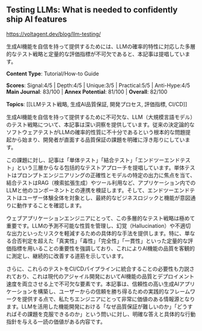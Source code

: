 ## Testing LLMs: What is needed to confidently ship AI features

https://voltagent.dev/blog/llm-testing/

生成AI機能を自信を持って提供するためには、LLMの確率的特性に対応した多層的なテスト戦略と定量的な評価指標が不可欠であると、本記事は提唱しています。

**Content Type**: Tutorial/How-to Guide

**Scores**: Signal:4/5 | Depth:4/5 | Unique:3/5 | Practical:5/5 | Anti-Hype:4/5
**Main Journal**: 83/100 | **Annex Potential**: 81/100 | **Overall**: 82/100

**Topics**: [[LLMテスト戦略, 生成AI品質保証, 開発プロセス, 評価指標, CI/CD]]

生成AI機能を自信を持って提供するために不可欠な、LLM（大規模言語モデル）のテスト戦略について、本記事は深い洞察を提供しています。従来の決定論的なソフトウェアテストがLLMの確率的性質に不十分であるという根本的な問題提起から始まり、開発者が直面する品質保証の課題を明確に浮き彫りにしています。

この課題に対し、記事は「単体テスト」「結合テスト」「エンドツーエンドテスト」という三層からなる包括的なテストアプローチを提唱しています。単体テストはプロンプトエンジニアリングの正確性とモデルの特定の出力に焦点を当て、結合テストはRAG（検索拡張生成）やツール利用など、アプリケーション内でのLLMと他のコンポーネントとの連携を検証します。そして、エンドツーエンドテストはユーザー体験全体を対象とし、最終的なビジネスロジックと機能が意図通りに動作することを確認します。

ウェブアプリケーションエンジニアにとって、この多層的なテスト戦略は極めて重要です。LLMの予測不可能な性質を管理し、幻覚（Hallucination）や不適切な出力といったリスクを軽減するための具体的な手法を提供します。特に、単なる合否判定を超えた「真実性」「毒性」「完全性」「一貫性」といった定量的な評価指標を用いることの重要性を強調しており、これによりAI機能の品質を客観的に測定し、継続的に改善する道筋を示しています。

さらに、これらのテストをCI/CDパイプラインに統合することの必要性も力説されており、これは現代のアジャイル開発においてAI機能の品質とデプロイメント速度を両立させる上で不可欠な要素です。本記事は、信頼性の高い生成AIアプリケーションを構築し、ユーザーからの信頼を勝ち得るための実践的なフレームワークを提供する点で、私たちエンジニアにとって非常に価値のある情報源となります。LLMを活用した機能開発における「なぜ品質保証が難しいのか」「どうすればその課題を克服できるのか」という問いに対し、明確な答えと具体的な行動指針を与える一読の価値がある内容です。
